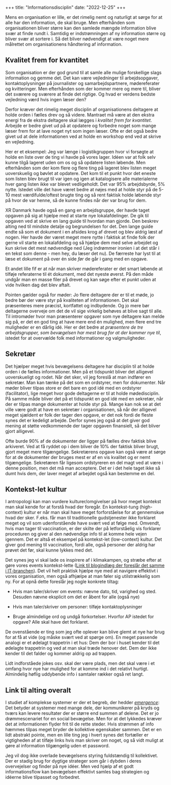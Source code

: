 +++
title: "Informationsdisciplin"
date: "2022-12-25"
+++

Mens en organisation er lille, er det rimelig nemt og naturligt at sørge for at alle har den information, de skal bruge. Men efterhånden som organisationen bliver større kan den samlede mængde information blive svær at finde rundt i. Samtidig er indstrømningen af ny information større og bliver svær at sortere i. Så det bliver nødvendigt at være noget mere målrettet om organisationens håndtering af information.

## Kvalitet frem for kvantitet

Som organisation er der god grund til at samle alle mulige forskellige slags information og gemme det. Det kan være vejledninger til arbejdsopgaver, kontaktoplysninger på journalister og samarbejdspartnere, mødereferater og kvitteringer. Men efterhånden som der kommer mere og mere til, bliver det sværere og sværere at finde det rigtige. Og hvad er verdens bedste vejledning værd hvis ingen læser den?

Derfor kræver det rimelig meget disciplin af organisationens deltagere at holde orden i fælles drev og så videre. Mantraet må være at den ekstra energi fra de ekstra deltagere skal lægges i *kvalitet frem for kvantitet*. Arbejde er bedre givet ud på at opdatere og forbedre noget som mange læser frem for at lave noget nyt som ingen læser. Ofte er det også bedre givet ud at dele informationen ved at holde en workshop end ved at skrive en vejledning.

Her er et eksempel: Jeg var længe i logistikgruppen hvor vi forsøgte at holde en liste over de ting vi havde på vores lager. Idéen var at folk selv kunne tilgå lageret uden om os og så opdatere listen løbende. Men efterhånden som der kom flere og flere ting på lageret blev listen meget uoverskuelig og bøvlet at opdatere. Det kom til et punkt hvor det eneste som listen blev brugt til var igen og igen at katalogisere alle materialerne hver gang listen ikke var blevet vedligeholdt. Det var 95% arbejdsbyrde, 5% nytte. Istedet ville det have været bedre at nøjes med at holde styr på de 5-10 mest værdifulde/oftest brugte ting og så rent faktisk holde løbende styr på hvor de var henne, så de kunne findes når der var brug for dem.

XR Danmark havde også en gang en arbejdsgruppe, der havde taget opgaven på sig at hjælpe med at starte nye lokalafdelinger. De gik til opgaven ved at skrive en lang guide til hvordan man gjorde. Den beskrev alting ned til mindste detalje og begrundelsen for det. Den lange guide endte så som et dokument i en afsides krog af drevet og blev aldrig læst af nogen. Her havde der været meget mere nytte i faktisk at finde folk der gerne vil starte en lokalafdeling og så hjælpe dem med selve arbejdet og kun skrive det mest nødvendige ned (Jeg indrømmer ironien i at det står i en tekst som denne - men hey, du læser det nu). De færreste har lyst til at læse et dokument på over én side *før* de går i gang med en opgave.

Et andet lille fif er at når man skriver mødereferater er det smart løbende at tilføje referaterne til ét dokument, med det nyeste øverst. På den måde undgår man en masse filer på drevet og kan søge efter et punkt uden at vide hvilken dag det blev aftalt.

Pointen gælder også for møder: Jo flere deltagere der er til et møde, jo bedre bør der være styr på kvaliteten af informationen. Det skal præsenteres mere præcist, kortfattet og indbydende. Og jo mere bør deltagerne overveje om det de vil sige virkelig behøves at blive sagt til alle. Til intromøder hvor man præsenterer opgaver som nye deltagere kan melde sig på, er det en god ting at have mere end én mulighed, men flere end tre muligheder er en dårlig idé. Her er det bedre at *præsentere de tre arbejdsgrupper, som bevægelsen har mest brug for at der kommer nye til*, istedet for at overvælde folk med informationer og valgmuligheder.

## Sekretær

Det hjælper meget hvis bevægelsens deltagere har disciplin til at holde orden i de fælles informationer. Men på et tidspunkt bliver det alligevel uoverskueligt og rodet. Når det sker, vil jeg foreslå at man indfører en sekretær. Man kan tænke på det som en ordstyrer, men for dokumenter. Når møder bliver tilpas store er det bare en god idé med en ordstyrer (facilitator), lige meget hvor gode deltagerne er til at holde mødedisciplin. På samme måde bliver det på et tidspunkt en god idé med en sekretær, når der er tilpas mange dokumenter at holde styr på. Mange kan nok se at det ville være godt at have en sekretær i organisationen, så når der alligevel meget sjældent er folk der tager den opgave, er det nok fordi de fleste synes det er kedeligt arbejde. Derfor synes jeg også at det giver god mening at støtte vedkommende der tager opgaven finansielt, så det bliver gjort alligevel.

Ofte burde 90% af de dokumenter der ligger på fælles drev faktisk blive arkiveret. Ved at få ryddet op i dem bliver de 10% der faktisk bliver brugt, gjort meget mere tilgængelige. Sekretærens opgave kan også være at sørge for at de dokumenter der bruges mest er af en vis kvalitet og er nemt tilgængelige. Sekretæren får ligesom ordstyreren en del magt ved at være i denne position, men det må man acceptere. Det er i det hele taget ikke så dumt hvis dem, der laver meget af arbejdet også kan bestemme en del.

## Kontekst-let kultur

I antropologi kan man vurdere kulturer/omgivelser på hvor meget kontekst man skal kende for at forstå hvad der foregår. En kontekst-tung (high-context) kultur er når man skal have meget forforståelse for at gennemskue hvad der sker. F.eks. får man til traditionelle gudstjenester ikke forklaret meget og vil som udenforstående have svært ved at følge med. Omvendt, hvis man tager til vaccination, er der skilte der på letforståelig vis forklarer proceduren og giver al den nødvendige info til at komme hele vejen igennem. Det er altså et eksempel på kontekst-let (low-context) kultur. Det giver god mening til vaccination, fordi alle, også personer der aldrig har prøvet det før, skal kunne lykkes med det.

Det synes jeg vi skal lade os inspirere af i klimakampen, og stræbe efter at gøre vores events kontekst-lette ([Link til blogindlæg der foreslår det samme i IT-branchen](https://www.usenix.org/publications/loginonline/low-context-devops)). Det vil helt praktisk hjælpe nye med at navigere effektivt i vores organisation, men også afhjælpe at man føler sig utilstrækkelig som ny. For at opnå dette foreslår jeg nogle konkrete tiltag:

- Hvis man taler/skriver om events: nævne dato, tid, varighed og sted. Desuden nævne eksplicit om det er åbent for alle (også nye)

- Hvis man taler/skriver om personer: tilføje kontaktoplysninger

- Bruge almindelige ord og undgå forkortelser. Hvorfor AP istedet for opgave? Alle skal have det forklaret.

De ovenstående er ting som jeg ofte oplever kan blive glemt at nye har brug for at få at vide (og måske svært ved at spørge om). En meget passende analogi er et ødelagt trappetrin i et hus: Dem der bor i huset kender til det ødelagte trappetrin og ved at man skal træde henover det. Dem der ikke kender til det falder og kommer aldrig op ad trappen.

Lidt indforståede jokes osv. skal der være plads, men det skal være i et omfang hvor nye har mulighed for at komme ind i det relativt hurtigt. Almindelig høflig uddybende info i samtaler rækker også ret langt.

## Link til alting overalt

I studiet af komplekse systemer er der et begreb, der hedder [*emergence*](https://www.youtube.com/watch?v=16W7c0mb-rE): Det betyder at systemer med mange dele, der kommunikerer på kryds og tværs kan levere resultater der er større end summen af delene. Det er jo drømmescenariet for en social bevægelse. Men for at det lykkedes kræver det at informationen flyder frit til de rette steder. Hvis strømmen af info hæmmes tilpas meget bryder de kollektive egenskaber sammen. Det er en lidt abstrakt pointe, men en lille ting jeg i hvert synes det fortæller er vigtigheden af at tilføje links hvis man skriver om noget, og så vidt muligt at gøre al information tilgængelig uden et password.

Jeg vil dog ikke overlade bevægelsens styring fuldstændig til kollektivet. Der er stadig brug for dygtige strateger som går i dybden i deres overvejelser og finder på nye idéer. Men ved hjælp af et godt informationsflow kan bevægelsen effektivt samles bag strategien og idéerne blive tilpasset og forbedret.